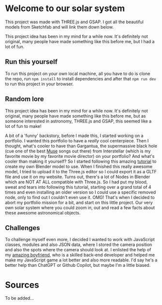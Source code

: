 # Welcome to our solar system

This project was made with THREE.js and GSAP. I got all the beautiful models from Sketchfab and will link them down below.

This project idea has been in my mind for a while now. It's definitely not original, many people have made something like this before me, but I had a lot of fun.

## Run this yourself

To run this project on your own local machine, all you have to do is clone the repo, run `npm install` to install dependencies and after that `npm run dev` to run this project in your browser.

## Random lore

This project idea has been in my mind for a while now. It's definitely not original, many people have made something like this before me, but as someone interested in astronomy, THREE.js and GSAP, this seemed like a lot of fun to make!

A bit of a 'funny' backstory, before I made this, I started working on a portfolio. I wanted this portfolio to have a _really_ cool centerpiece. Then I thought, what's cooler to have than Gargantua, the supermassive black hole (cue one of the best
[Muse](https://open.spotify.com/track/3lPr8ghNDBLc2uZovNyLs9?si=22691e153d174025) songs out there) from Interstellar (which is my favorite movie by my favorite movie director) on your portfolio? And what's cooler than making it yourself?
So I started following this amazing [tutorial](https://youtu.be/XWv1Ajc3tfU?si=CRpPZEGEZLQnMz1B) to create my own Blender model to use. When I finished this really awesome model, I tried to upload it to the Three.js editor so I could export
it as a GLTF file and use it on my website. Turns out, there's a lot of Nodes in Blender which are NOT AT ALL compatible with Three.js. So I had put my blood, sweat and tears into following this tutorial, starting over a grand total of
4 times and even installing an older version so I could use a specific removed node, only to find out I couldn't even use it. OMG! That's when I decided to abort my portfolio mission for a bit, and start on this little project.
Our very own solar system where you could zoom in, out and read a few facts about these awesome astronomical objects.

## Challenges

To challenge myself even more, I decided I wanted to work with JavaScript classes, modules and also JSON data, where I stored the camera position and also the spots where the camera should look at. I enlisted the help of my [amazing boyfriend](https://github.com/kevvie303),
who is a skilled back-end developer and helped me make my JavaScript game a lot better and also more readable. I'd say he's a better help than ChatGPT or Github Copilot, but maybe I'm a little biased.

# Sources

To be added...
